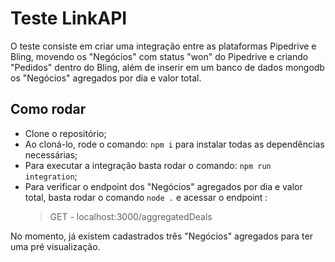 # Teste LinkAPI
O teste consiste em criar uma integração entre as plataformas Pipedrive e Bling, movendo os "Negócios" com status "won" do Pipedrive e criando "Pedidos" dentro do Bling, além de inserir em um banco de dados mongodb os "Negócios" agregados por dia e valor total.

## Como rodar
- Clone o repositório;
- Ao cloná-lo, rode o comando: `npm i` para instalar todas as dependências necessárias;
- Para executar a integração basta rodar o comando: `npm run integration`;
- Para verificar o endpoint dos "Negócios" agregados por dia e valor total, basta rodar o comando `node .` e acessar o endpoint :
	 >  GET - localhost:3000/aggregatedDeals

No momento, já existem cadastrados três "Negócios" agregados para ter uma pré visualização.